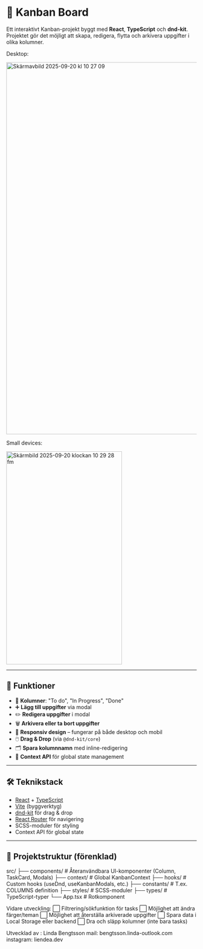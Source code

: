 # 📝 Kanban Board

Ett interaktivt Kanban-projekt byggt med **React**, **TypeScript** och **dnd-kit**.  
Projektet gör det möjligt att skapa, redigera, flytta och arkivera uppgifter i olika kolumner.

Desktop:

<img width="1911" height="983" alt="Skärmavbild 2025-09-20 kl  10 27 09" src="https://github.com/user-attachments/assets/b8ad0d70-dacc-46d7-81da-491b21a6f04f" />

Small devices:

<img width="306" height="563" alt="Skärmbild 2025-09-20 klockan 10 29 28 fm" src="https://github.com/user-attachments/assets/47656bc5-bffe-4e29-bfcf-f0ce7547b7be" />

---

## 🚀 Funktioner

- 📌 **Kolumner**: "To do", "In Progress", "Done"  
- ➕ **Lägg till uppgifter** via modal
- ✏️ **Redigera uppgifter** i modal
- 🗑️ **Arkivera eller ta bort uppgifter**
- 📱 **Responsiv design** – fungerar på både desktop och mobil
- 🖱️ **Drag & Drop** (via `@dnd-kit/core`)
- 🗂️ **Spara kolumnnamn** med inline-redigering
- 💾 **Context API** för global state management

---

## 🛠️ Teknikstack

- [React](https://reactjs.org/) + [TypeScript](https://www.typescriptlang.org/)
- [Vite](https://vitejs.dev/) (byggverktyg)
- [dnd-kit](https://dndkit.com/) för drag & drop
- [React Router](https://reactrouter.com/) för navigering
- SCSS-moduler för styling
- Context API för global state

---

## 📂 Projektstruktur (förenklad)

src/
├── components/ # Återanvändbara UI-komponenter (Column, TaskCard, Modals)
├── context/ # Global KanbanContext
├── hooks/ # Custom hooks (useDnd, useKanbanModals, etc.)
├── constants/ # T.ex. COLUMNS definition
├── styles/ # SCSS-moduler
├── types/ # TypeScript-typer
└── App.tsx # Rotkomponent


Vidare utveckling:
⬜ Filtrering/sökfunktion för tasks
⬜ Möjlighet att ändra färger/teman
⬜ Möjlighet att återställa arkiverade uppgifter
⬜ Spara data i Local Storage eller backend
⬜ Dra och släpp kolumner (inte bara tasks)


Utvecklad av : Linda Bengtsson
mail: bengtsson.linda-outlook.com
instagram: liendea.dev

